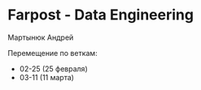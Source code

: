 # Farpost - Data Engineering
Мартынюк Андрей

Перемещение по веткам:
- 02-25 (25 февраля)
- 03-11 (11 марта)
